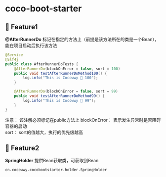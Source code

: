 # coco-boot-starter

## 🍬 Feature1
**@AfterRunnerDo** 标记在指定的方法上（前提是该方法所在的类是一个Bean），能在项目启动后执行该方法
```java
@Service
@Slf4j
public class AfterRunnerDoTests {
    @AfterRunnerDo(blockOnError = false, sort = 100)
    public void testAfterRunnerDoMethod100() {
        log.info("This is Cocowwy 🎃 100");
    }

    @AfterRunnerDo(blockOnError = false, sort = 99)
    public void testAfterRunnerDoMethod99() {
        log.info("This is Cocowwy 🎃 99");
    }
}
```
注意：
该注解必须标记在public方法上
blockOnError： 表示发生异常时是否阻碍容器的启动  
sort： sort的值越大，执行的优先级越高


## 🍬 Feature2
**SpringHolder** 提供Bean获取类，可获取到Bean  
```
cn.cocowwy.cocobootstarter.holder.SpringHolder
``` 
